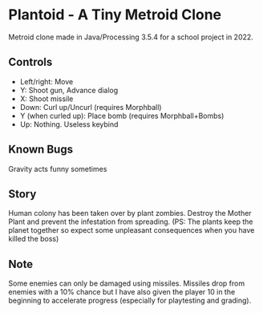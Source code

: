 # Plantoid - A Tiny Metroid Clone
Metroid clone made in Java/Processing 3.5.4 for a school project in 2022.

## Controls
- Left/right: Move
- Y: Shoot gun, Advance dialog
- X: Shoot missile
- Down: Curl up/Uncurl (requires Morphball)
- Y (when curled up): Place bomb (requires Morphball+Bombs)
- Up: Nothing. Useless keybind

## Known Bugs
Gravity acts funny sometimes

## Story
Human colony has been taken over by plant zombies. Destroy the Mother Plant and
prevent the infestation from spreading. (PS: The plants keep the planet
together so expect some unpleasant consequences when you have killed the boss)

## Note
Some enemies can only be damaged using missiles. Missiles drop from enemies
with a 10% chance but I have also given the player 10 in the beginning to
accelerate progress (especially for playtesting and grading).

